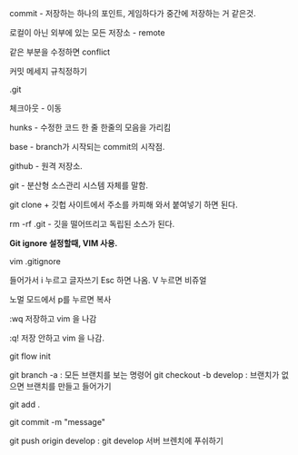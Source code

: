 commit - 저장하는 하나의 포인트, 게임하다가 중간에 저장하는 거 같은것.

로컬이 아닌 외부에 있는 모든 저장소 - remote


같은 부분을 수정하면 conflict


커밋 메세지 규칙정하기

.git

체크아웃 - 이동

hunks - 수정한 코드 한 줄 한줄의 모음을 가리킴


base - branch가 시작되는 commit의 시작점.

github - 원격 저장소.

git - 분산형 소스관리 시스템 자체를 말함.

git clone + 깃헙 사이트에서 주소를 카피해 와서 붙여넣기 하면 된다.

rm -rf .git - 깃을 떨어뜨리고 독립된 소스가 된다.


**Git ignore 설정할때, VIM 사용.**

vim .gitignore

들어가서
i 누르고 글자쓰기 Esc 하면 나옴.
V 누르면 비쥬얼


노멀 모드에서 p를 누르면 복사

:wq
저장하고 vim 을 나감

:q!
저장 안하고 vim 을 나감.


git flow init

git branch -a : 모든 브랜치를 보는 명령어
git checkout -b develop : 브랜치가 없으면 브랜치를 만들고 들어가기


git add .

git commit -m "message"

git push origin develop : git develop 서버 브렌치에 푸쉬하기
